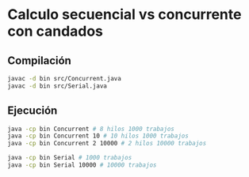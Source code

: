 # Calculo secuencial vs concurrente con candados

## Compilación

```bash
javac -d bin src/Concurrent.java
javac -d bin src/Serial.java
```

## Ejecución

```bash
java -cp bin Concurrent # 8 hilos 1000 trabajos
java -cp bin Concurrent 10 # 10 hilos 1000 trabajos
java -cp bin Concurrent 2 10000 # 2 hilos 10000 trabajos
```
```bash
java -cp bin Serial # 1000 trabajos
java -cp bin Serial 10000 # 10000 trabajos
```
